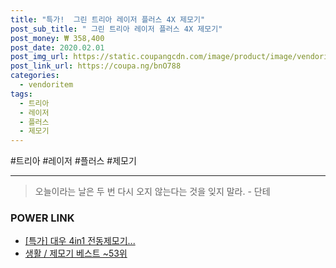 ```yaml
--- 
title: "특가!  그린 트리아 레이저 플러스 4X 제모기" 
post_sub_title: " 그린 트리아 레이저 플러스 4X 제모기" 
post_money: ₩ 358,400 
post_date: 2020.02.01 
post_img_url: https://static.coupangcdn.com/image/product/image/vendoritem/2019/03/19/4045659363/a82679bb-d055-4646-bfe9-f9fa9ef06b16.jpg 
post_link_url: https://coupa.ng/bnO788 
categories: 
  - vendoritem 
tags: 
  - 트리아 
  - 레이저 
  - 플러스 
  - 제모기 
--- 
```

  #트리아 #레이저 #플러스 #제모기 
<hr> 

> 오늘이라는 날은 두 번 다시 오지 않는다는 것을 잊지 말라. - 단테 


### POWER LINK

* <a href="https://blog.naver.com/sakai111/221792393808" target="_blank">[특가] 대우 4in1 전동제모기...</a>
* <a href="https://blog.naver.com/santokki14/221792083558" target="_blank">생활 / 제모기 베스트 ~53위</a>

